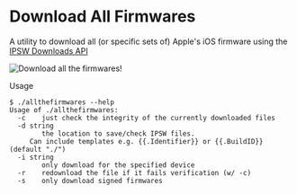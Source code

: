 Download All Firmwares
======================
A utility to download all (or specific sets of) Apple's iOS firmware using the [IPSW Downloads API](https://api.ipsw.me/)

![Download all the firmwares!](https://dl.dropboxusercontent.com/u/38032597/content/blogs/BsyVbxlCIAAiBtC.jpg)

Usage

```
$ ./allthefirmwares --help
Usage of ./allthefirmwares:
  -c	just check the integrity of the currently downloaded files
  -d string
    	the location to save/check IPSW files.
	 Can include templates e.g. {{.Identifier}} or {{.BuildID}} (default "./")
  -i string
    	only download for the specified device
  -r	redownload the file if it fails verification (w/ -c)
  -s	only download signed firmwares
```
